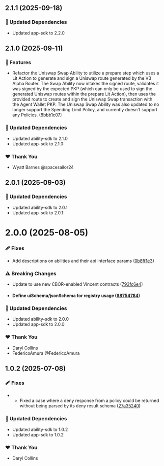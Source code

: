 ## 2.1.1 (2025-09-18)

### 🧱 Updated Dependencies

- Updated app-sdk to 2.2.0

## 2.1.0 (2025-09-11)

### 🚀 Features

- Refactor the Uniswap Swap Ability to utilize a prepare step which uses a Lit Action to generate and sign a Uniswap route generated by the V3 Alpha Router. The Swap Ability now intakes the signed route, validates it was signed by the expected PKP (which can only be used to sign the generated Uniswap routes within the prepare Lit Action), then uses the provided route to create and sign the Uniswap Swap transaction with the Agent Wallet PKP. The Uniswap Swap Ability was also updated to no longer support the Spending Limit Policy, and currently doesn't support any Policies. ([8bbb1c07](https://github.com/LIT-Protocol/Vincent/commit/8bbb1c07))

### 🧱 Updated Dependencies

- Updated ability-sdk to 2.1.0
- Updated app-sdk to 2.1.0

### ❤️ Thank You

- Wyatt Barnes @spacesailor24

## 2.0.1 (2025-09-03)

### 🧱 Updated Dependencies

- Updated ability-sdk to 2.0.1
- Updated app-sdk to 2.0.1

# 2.0.0 (2025-08-05)

### 🩹 Fixes

- Add descriptions on abilities and their api interface params ([0b8ff1e3](https://github.com/LIT-Protocol/Vincent/commit/0b8ff1e3))

### ⚠️ Breaking Changes

- Update to use new CBOR-enabled Vincent contracts ([793fc6e4](https://github.com/LIT-Protocol/Vincent/commit/793fc6e4))
- #### Define uiSchema/jsonSchema for registry usage ([68754784](https://github.com/LIT-Protocol/Vincent/commit/68754784))

### 🧱 Updated Dependencies

- Updated ability-sdk to 2.0.0
- Updated app-sdk to 2.0.0

### ❤️ Thank You

- Daryl Collins
- FedericoAmura @FedericoAmura

## 1.0.2 (2025-07-08)

### 🩹 Fixes

- - Fixed a case where a deny response from a policy could be returned without being parsed by its deny result schema ([27a35240](https://github.com/LIT-Protocol/Vincent/commit/27a35240))

### 🧱 Updated Dependencies

- Updated ability-sdk to 1.0.2
- Updated app-sdk to 1.0.2

### ❤️ Thank You

- Daryl Collins
